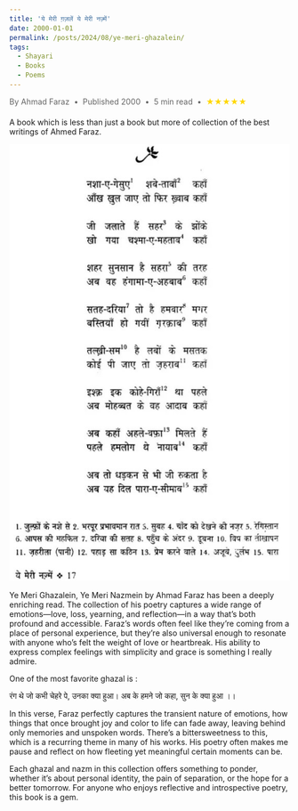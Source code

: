 ```yaml
---
title: 'ये मेरी ग़ज़लें ये मेरी नज़्में'
date: 2000-01-01
permalink: /posts/2024/08/ye-meri-ghazalein/
tags:
  - Shayari
  - Books
  - Poems
---
```


<div style="display: flex; align-items: center; gap: 8px; margin-bottom: 20px; color: #666;">
  <span>By Ahmad Faraz</span>
  <span>•</span>
  <span>Published 2000</span>
  <span>•</span>
  <span>5 min read</span>
  <span>•</span>
  <span style="color: #ffd700;">★★★★★</span>
</div>

A book which is less than just a book but more of collection of the best writings of Ahmed Faraz. 


<p style="text-align: center;">
<img src="/images/ye-meri-ghazalein.jpg" alt="ye meri ghazalein">
</p>

Ye Meri Ghazalein, Ye Meri Nazmein by Ahmad Faraz has been a deeply enriching read. The collection of his poetry captures a wide range of emotions—love, loss, yearning, and reflection—in a way that’s both profound and accessible. Faraz’s words often feel like they’re coming from a place of personal experience, but they’re also universal enough to resonate with anyone who’s felt the weight of love or heartbreak. His ability to express complex feelings with simplicity and grace is something I really admire.

One of the most favorite ghazal is : 

रंग थे जो कभी चेहरे पे, उनका क्या हुआ।
अब के हमने जो कहा, सुन के क्या हुआ ।।

In this verse, Faraz perfectly captures the transient nature of emotions, how things that once brought joy and color to life can fade away, leaving behind only memories and unspoken words. There’s a bittersweetness to this, which is a recurring theme in many of his works. His poetry often makes me pause and reflect on how fleeting yet meaningful certain moments can be.

Each ghazal and nazm in this collection offers something to ponder, whether it’s about personal identity, the pain of separation, or the hope for a better tomorrow. For anyone who enjoys reflective and introspective poetry, this book is a gem.
